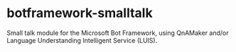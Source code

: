 # botframework-smalltalk
Small talk module for the Microsoft Bot Framework, using QnAMaker and/or Language Understanding Intelligent Service (LUIS).
